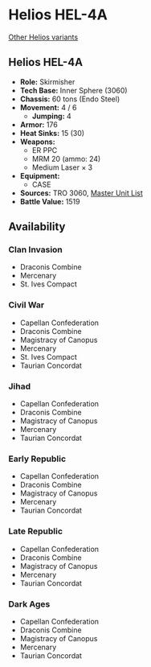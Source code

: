 # Helios HEL-4A

[Other Helios variants](../helios.md)

## Helios HEL-4A
- **Role:** Skirmisher
- **Tech Base:** Inner Sphere (3060)
- **Chassis:** 60 tons (Endo Steel)
- **Movement:** 4 / 6
  - **Jumping:** 4
- **Armor:** 176
- **Heat Sinks:** 15 (30)
- **Weapons:**
  - ER PPC
  - MRM 20 (ammo: 24)
  - Medium Laser × 3
- **Equipment:**
  - CASE
- **Sources:** TRO 3060, [Master Unit List](http://masterunitlist.info/Unit/Details/1465/helios-hel-4a)
- **Battle Value:** 1519

## Availability

### Clan Invasion
- Draconis Combine
- Mercenary
- St. Ives Compact

### Civil War
- Capellan Confederation
- Draconis Combine
- Magistracy of Canopus
- Mercenary
- St. Ives Compact
- Taurian Concordat

### Jihad
- Capellan Confederation
- Draconis Combine
- Magistracy of Canopus
- Mercenary
- Taurian Concordat

### Early Republic
- Capellan Confederation
- Draconis Combine
- Magistracy of Canopus
- Mercenary
- Taurian Concordat

### Late Republic
- Capellan Confederation
- Draconis Combine
- Magistracy of Canopus
- Mercenary
- Taurian Concordat

### Dark Ages
- Capellan Confederation
- Draconis Combine
- Magistracy of Canopus
- Mercenary
- Taurian Concordat

